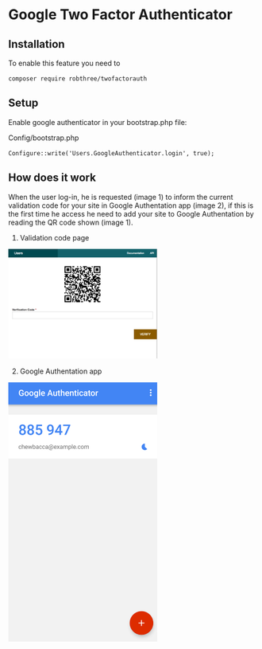 Google Two Factor Authenticator
===============================

Installation
------------
To enable this feature you need to

```
composer require robthree/twofactorauth
```

Setup
-----

Enable google authenticator in your bootstrap.php file:

Config/bootstrap.php
```
Configure::write('Users.GoogleAuthenticator.login', true);
```

How does it work
----------------
When the user log-in, he is requested (image 1) to inform the current validation
code for your site in Google Authentation app (image 2), if this is the first 
time he access he need to add your site to Google Authentation by reading
the QR code shown (image 1).

1) Validation code page

<img src="GoogleAuthenticator/FirstLogin.png?raw=true" width="300"/>

2) Google Authentation app

<img src="GoogleAuthenticator/App.png?raw=true" width="300"/>

